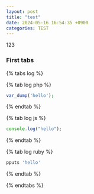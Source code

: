 ```yaml
---
layout: post
title: "test"
date: 2024-05-16 16:54:35 +0900
categories: TEST
---
```


123

### First tabs

{% tabs log %}

{% tab log php %}

```php
var_dump('hello');
```

{% endtab %}

{% tab log js %}

```javascript
console.log("hello");
```

{% endtab %}

{% tab log ruby %}

```javascript
pputs 'hello'
```

{% endtab %}

{% endtabs %}
